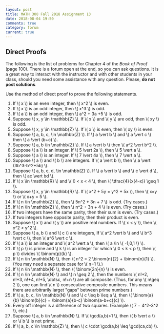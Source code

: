 ```yaml
---
layout: post
title: MATH 300 Fall 2018 Assignment 13
date: 2018-08-04 19:50
comments: true
category: forum
current: true
---
```


## Direct Proofs

<div class="alert alert-info">
	The following is the list of problems for Chapter 4 of the <em>Book of Proof</em> (page 100).  There is a forum open at the end, so you can ask questions.  It is a great way to interact with the instructor and with other students in your class, should you need some assistance with any question. Please, <strong>do not post solutions</strong>.
</div>

Use the method of direct proof to prove the following statements.

1. If \\( x \\) is an even integer, then \\( x^2 \\) is even.
2. If \\( x \\) is an odd integer, then \\( x^3 \\) is odd.
3. If \\( a \\) is an odd integer, then \\( a^2 + 3a +5 \\) is odd.
4. Suppose \\( x, y \in \mathbb{Z} \\).  If \\( x \\) and \\( y \\) are odd, then \\( xy \\) is odd.
5. Suppose \\( x, y \in \mathbb{Z} \\).  If \\( x \\) is even, then \\( xy \\) is even.
6. Suppose \\( a, b, c, \in \mathbb{Z} \\).  If \\( a \vert b \\) and \\( a \vert c \\) then \\( a \vert (b+c) \\).
7. Suppose \\( a, b \in \mathbb{Z} \\).  If \\( a \vert b \\) then \\( a^2 \vert b^2 \\).
8. Suppose \\( a \\) is an integer.  If \\( 5 \vert 2a \\), then \\( 5 \vert a \\).
9. Suppose \\( a \\) is an integer.  If \\( 7 \vert 4a \\), then \\( 7 \vert a \\).
10. Suppose \\( a \\) and \\( b \\) are integers.  If \\( a \vert b \\), then \\( a \vert (3b^3-b^2+5b) \\).
11. Suppose \\( a, b, c, d, \in \mathbb{Z} \\).  If \\( a \vert b \\) and \\( c \vert d \\), then \\( ac \vert bd \\).
12. If \\( x \in \mathbb{R} \\) and \\( 0 < x < 4 \\), then \\( \tfrac{4}{x(4-x)} \geq 1 \\).
13. Suppose \\( x, y \in \mathbb{R} \\).  If \\( x^2 + 5y = y^2 + 5x \\), then \\( x=y \\) or \\( x+y = 5 \\).
14. If \\( n \in \mathbb{Z} \\), then \\( 5n^2 + 3n + 7 \\) is odd.  (Try cases.)
15. If \\( n \in \mathbb{Z} \\), then \\( n^2 + 3n + 4 \\) is even.  (Try cases.)
16. If two integers have the same parity, then their sum is even.  (Try cases.)
17. If two integers have opposite parity, then their product is even.
18. Suppose \\( x \\) and \\( y \\) are positive real numbers.  If \\( x < y \\), then \\( x^2 < y^2 \\).
19. Suppose \\( a, b \\) and \\( c \\) are integers,  If \\( a^2 \vert b \\) and \\( b^3 \vert c \\), then \\( a^6 \vert c \\).
20. If \\( a \\) is an integer and \\( a^2 \vert a \\), then \\( a \in \\{ -1,0,1 \\} \\).
21. If \\( p \\) is prime and \\( k \\) is an integer for which \\( 0 < k < p \\), then \\( p \\) divides \\( \binom{p}{k} \\).
22. If \\( n \in \mathbb{N} \\), then \\( n^2 = 2 \binom{n}{2} + \binom{n}{1} \\).  (You may need a separate case for \\( n=1 \\).)
23. If \\( n \in \mathbb{N} \\), then \\( \binom{2n}{n} \\) is even.
24. If \\( n \in \mathbb{N} \\) and \\( n \geq 2 \\), then the numbers \\( n!+2, n!+3, n!+4, n!+5, \dotsc, n!+n \\) are all composite.  (Thus, for any \\( n\geq 2 \\), one can find \\( n \\) consecutive composite numbers.  This means there are arbitrarily larget "gaps" between prime numbers.)
25. If \\( a, b, c, \in \mathbb{N} \\) and \\( c \leq b \leq a \\), then \\( \binom{a}{b} \binom{b}{c} = \binom{a}{b-c} \binom{a-b+c}{c} \\).
26. Every off integer is a difference of two squares.  (Example \\( 7 = 4^2-3^2 \\), etc.)
27. Suppose \\( a, b \in \mathbb{N} \\).  If \\( \gcd(a,b)>1 \\), then \\( b \vert a \\) or \\( b \\) is not prime.
28. If \\( a, b, c \in \mathbb{Z} \\), then \\( c \cdot \gcd(a,b) \leq \gcd(ca,cb) \\).